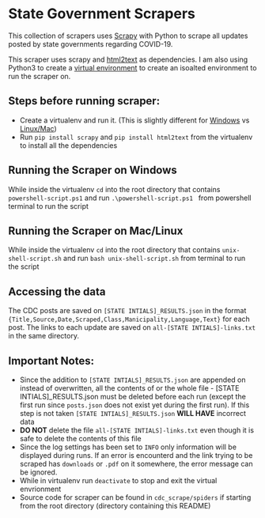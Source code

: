 # State Government Scrapers
This collection of scrapers uses [Scrapy](https://scrapy.org/) with Python to scrape all updates posted by state governments regarding COVID-19.

This scraper uses scrapy and [html2text](https://pypi.org/project/html2text/) as dependencies. I am also using Python3 to create a [virtual environment](https://docs.python.org/3/library/venv.html#venv-def) to create an isoalted environment to run the scraper on.

## Steps before running scraper:
- Create a virtualenv and run it. (This is slightly different for [Windows](https://programwithus.com/learn-to-code/Pip-and-virtualenv-on-Windows/) vs [Linux/Mac](https://www.pythonforbeginners.com/basics/how-to-use-python-virtualenv))
- Run `pip install scrapy` and `pip install html2text` from the virtualenv to install all the dependencies
## Running the Scraper on Windows
While inside the virtualenv `cd` into the root directory that contains `powershell-script.ps1` and run `.\powershell-script.ps1 ` from powershell terminal to run the script
## Running the Scraper on Mac/Linux
While inside the virtualenv `cd` into the root directory that contains `unix-shell-script.sh` and run `bash unix-shell-script.sh` from terminal to run the script

## Accessing the data
The CDC posts are saved on `[STATE INTIALS]_RESULTS.json` in the format `{Title,Source,Date,Scraped,Class,Manicipality,Language,Text}` for each post. The links to each update are saved on `all-[STATE INTIALS]-links.txt` in the same directory.


## Important Notes:
- Since the addition to `[STATE INTIALS]_RESULTS.json` are appended on instead of overwritten, all the contents of or the whole file - [STATE INTIALS]_RESULTS.json must be deleted before each run (except the first run since `posts.json` does not exist yet during the first run). If this step is not taken `[STATE INTIALS]_RESULTS.json` **WILL HAVE** incorrect data
- **DO NOT** delete the file `all-[STATE INTIALS]-links.txt` even though it is safe to delete the contents of this file
- Since the log settings has been set to `INFO` only information will be displayed during runs. If an error is encounterd and the link trying to be scraped has `downloads` or `.pdf` on it somewhere, the error message can be ignored.
- While in virtualenv run `deactivate` to stop and exit the virtual envrionment
- Source code for scraper can be found in `cdc_scrape/spiders` if starting from the root directory (directory containing this README)

